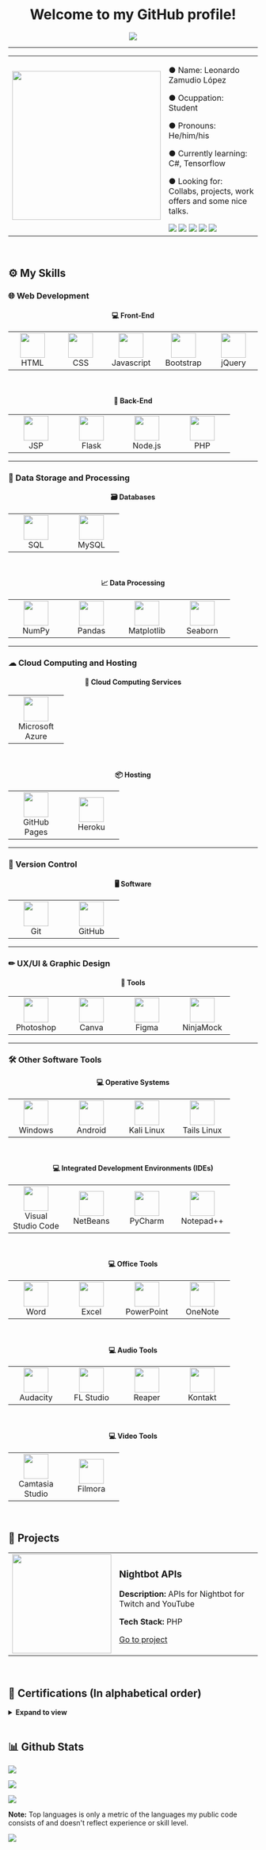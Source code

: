 <!--
README.md for my profile
Leonardo Zamudio
Feel free to use this Markdown file as your README template
-->

<h1 align="center">Welcome to my GitHub profile!</h1>

<p align="center">
  <a href="https://github.com/DenverCoder1/readme-typing-svg"><img src="https://readme-typing-svg.herokuapp.com?color=%230262F7&center=true&vCenter=true&lines=Programming+Student;Full+Stack+Web+Developer;DS+%7C+AI+%7C+ML+Lover;Amateur+Graphic+Designer;Always+learning+something+new"></a>
</p>
<hr/>
<table align="center">
  <tr>
    <td align="center">
      <img src="https://scontent.fmex1-1.fna.fbcdn.net/v/t39.30808-6/246416002_336008178325938_350450232364148551_n.jpg?_nc_cat=104&ccb=1-5&_nc_sid=730e14&_nc_eui2=AeGQFzt32_3Zuj46cxCBM5yuJP8AkZe-Yj8k_wCRl75iP6DafY_O-d8-Zv5Rb9PSQMjltIY70lQ0Iwk1DDNjKjdy&_nc_ohc=JrRl8c8K1l0AX-gGjxJ&_nc_ht=scontent.fmex1-1.fna&oh=69c9fcf6c1beb34e096ad090508fe277&oe=61AC1597" height="300px">
    </td>
    <td>
      <p>● Name: Leonardo Zamudio López</p>
      <p>● Ocuppation: Student</p>
      <p>● Pronouns: He/him/his</p>
      <p>● Currently learning: C#, Tensorflow</p>
      <p>● Looking for: Collabs, projects, work offers and some nice talks.</p>
      <a href="https://www.linkedin.com/in/leonardo-zamudio-lopez/"><img src="https://img.icons8.com/ios-filled/50/ffffff/linkedin.png"></a>
      <a href="https://dev.to/leo_zamudio"><img src="https://img.icons8.com/windows/50/ffffff/dev.png"></a>
      <a href="https://medium.com/@leozamudio"><img src="https://img.icons8.com/ios-glyphs/50/ffffff/medium-logo.png"></a>
      <a href="https://www.instagram.com/leo.zmd/"><img src="https://img.icons8.com/material-outlined/50/ffffff/instagram-new--v1.png"></a>
      <a href="https://www.facebook.com/leo.zamudio.8/"><img src="https://img.icons8.com/ios-glyphs/50/ffffff/facebook.png"></a>
    </td>
  </tr>
</table>
<br/>

## ⚙ My Skills
### 🌐 Web Development
<h4 align="center">💻 Front-End</h4>
<table align="center" cellspacing="0">
  <tr>
    <td align="center" width="96">
      <a href="https://html.spec.whatwg.org/multipage/">
        <img src="https://s2.qwant.com/thumbr/0x380/7/6/2f92506787980a15aa9ffaec933af04f1398e537844430db3baeed26560b85/html5-logo-2.png?u=https%3A%2F%2Fclipground.com%2Fimages%2Fhtml5-logo-2.png&q=0&b=1&p=0&a=0" height="50px">
      </a>
      <br>HTML
    </td>
    <td align="center" width="96">
      <a href="https://www.w3.org/Style/CSS/Overview.en.html">
        <img src="https://s2.qwant.com/thumbr/0x380/7/7/b06685b33ef0f38ab2ccb0422e12b36e49a7363cc9f6d6aed54f23552475fc/css3-logo.png?u=http%3A%2F%2Fverekia.com%2F_pages%2Fcss3%2Fintroduction-css3%2Fimg%2Fcss3-logo.png&q=0&b=1&p=0&a=0" height="50px">
      </a>
      <br>CSS
    </td>
    <td align="center" width="96">
      <a href="https://developer.mozilla.org/en-US/docs/Web/javascript">
        <img src="https://cdn.freebiesupply.com/logos/thumbs/2x/javascript-logo.png" height="50px">
      </a>
      <br>Javascript
    </td>
    <td align="center" width="96">
      <a href="https://getbootstrap.com">
        <img src="https://sdtimes.com/wp-content/uploads/2018/01/bootstrap-stack.png" height="50px">
      </a>
      <br>Bootstrap
    </td>
    <td align="center" width="96">
      <a href="https://jquery.com">
        <img src="https://logodix.com/logo/941120.png" height="50px">
      </a>
      <br>jQuery
    </td>
  </tr>
</table>
<br/>

<h4 align="center">💽 Back-End</h4>
<table align="center" cellspacing="0">
  <tr>
    <td align="center" width="96">
      <a href="https://www.oracle.com/java/technologies/jspt.html">
        <img src="https://www.minecraftkrant.nl/media/157/java-logo.png" height="50px">
      </a>
      <br>JSP
    </td>
    <td align="center" width="96">
      <a href="https://flask.palletsprojects.com/en/2.0.x/">
        <img src="https://external-content.duckduckgo.com/iu/?u=http%3A%2F%2Fflask-training-courses.uk%2Fimages%2Fflask-logo.png&f=1&nofb=1" height="50px">
      </a>
      <br>Flask
    </td>
    <td align="center" width="96">
      <a href="https://nodejs.org/en/">
        <img src="https://external-content.duckduckgo.com/iu/?u=https%3A%2F%2Fcdn.freebiesupply.com%2Flogos%2Flarge%2F2x%2Fnodejs-icon-logo-png-transparent.png&f=1&nofb=1" height="50px">
      </a>
      <br>Node.js
    </td>
    <td align="center" width="96">
      <a href="https://www.php.net">
        <img src="https://external-content.duckduckgo.com/iu/?u=https%3A%2F%2Flogos-download.com%2Fwp-content%2Fuploads%2F2016%2F09%2FPHP_logo.png&f=1&nofb=1" height="50px">
      </a>
      <br>PHP
    </td>
  </tr>
</table>
<hr>

### 💾 Data Storage and Processing
<h4 align="center">🗃 Databases</h4>
<table align="center" cellspacing="0">
  <tr>
    <td align="center" width="96">
      <a href="https://en.wikipedia.org/wiki/SQL">
        <img src="https://external-content.duckduckgo.com/iu/?u=https%3A%2F%2Fcdn.analyticsvidhya.com%2Fwp-content%2Fuploads%2F2020%2F06%2Fsql-logo.png&f=1&nofb=1" height="50px">
      </a>
      <br>SQL
    </td>
    <td align="center" width="96">
      <a href="https://www.mysql.com">
        <img src="https://external-content.duckduckgo.com/iu/?u=https%3A%2F%2Fwww.elearningworld.org%2Fwp-content%2Fuploads%2F2019%2F04%2FMySQL.svg.png&f=1&nofb=1" height="50px">
      </a>
      <br>MySQL
    </td>
  </tr>
</table>
<br>
<h4 align="center">📈 Data Processing</h4>
<table align="center" cellspacing="0">
  <tr>
    <td align="center" width="96">
      <a href="https://numpy.org">
        <img src="https://external-content.duckduckgo.com/iu/?u=https%3A%2F%2Fasset.jarombek.com%2Flogos%2Fnumpy.png&f=1&nofb=1" height="50px">
      </a>
      <br>NumPy
    </td>
    <td align="center" width="96">
      <a href="https://pandas.pydata.org">
        <img src="https://external-content.duckduckgo.com/iu/?u=https%3A%2F%2Ftse3.mm.bing.net%2Fth%3Fid%3DOIP.6leLGeaY3wb2S2zYaKuRYAAAAA%26pid%3DApi&f=1" height="50px">
      </a>
      <br>Pandas
    </td>
    <td align="center" width="96">
      <a href="https://matplotlib.org">
        <img src="https://external-content.duckduckgo.com/iu/?u=https%3A%2F%2Fupload.wikimedia.org%2Fwikipedia%2Fcommons%2Fthumb%2F0%2F01%2FCreated_with_Matplotlib-logo.svg%2F1200px-Created_with_Matplotlib-logo.svg.png&f=1&nofb=1" height="50px">
      </a>
      <br>Matplotlib
    </td>
    <td align="center" width="96">
      <a href="https://seaborn.pydata.org">
        <img src="https://external-content.duckduckgo.com/iu/?u=https%3A%2F%2Fimg1.daumcdn.net%2Fthumb%2FR800x0%2F%3Fscode%3Dmtistory2%26fname%3Dhttps%3A%252F%252Fblog.kakaocdn.net%252Fdn%252F4UIIH%252FbtqIH4tfonl%252FLyCOqYkmqKo1gFrogryni1%252Fimg.png&f=1&nofb=1" height="50px">
      </a>
      <br>Seaborn
    </td>
  </tr>
</table>
<hr>

### ☁ Cloud Computing and Hosting
<h4 align="center">📡 Cloud Computing Services</h4>
<table align="center" cellspacing="0">
  <tr>
    <td align="center" width="96">
      <a href="https://azure.microsoft.com/en-us/overview/">
        <img src="https://external-content.duckduckgo.com/iu/?u=https%3A%2F%2Fclipground.com%2Fimages%2Fmicrosoft-azure-clipart-logo-4.png&f=1&nofb=1" height="50px">
      </a>
      <br>Microsoft Azure
    </td>
  </tr>
</table>
<br>
<h4 align="center">📦 Hosting</h4>
<table align="center" cellspacing="0">
  <tr>
    <td align="center" width="96">
      <a href="https://docs.github.com/en/pages">
        <img src="https://external-content.duckduckgo.com/iu/?u=https%3A%2F%2Fpluspng.com%2Fimg-png%2Fgithub-logo-png-white-github-11-icon-free-white-social-icons-512x512.png&f=1&nofb=1" height="50px">
      </a>
      <br>GitHub Pages
    </td>
    <td align="center" width="96">
      <a href="www.heroku.com">
        <img src="https://external-content.duckduckgo.com/iu/?u=https%3A%2F%2Fclipground.com%2Fimages%2Fheroku-logo-3.png&f=1&nofb=1" height="50px">
      </a>
      <br>Heroku
    </td>
  </tr>
</table>
<hr>

### 📅 Version Control
<h4 align="center">🖥 Software</h4>
<table align="center" cellspacing="0">
  <tr>
    <td align="center" width="96">
      <a href="https://git-scm.com">
        <img src="https://external-content.duckduckgo.com/iu/?u=https%3A%2F%2Fcdn3.iconfinder.com%2Fdata%2Ficons%2Fsocial-media-2169%2F24%2Fsocial_media_social_media_logo_git-512.png&f=1&nofb=1" height="50px">
      </a>
      <br>Git
    </td>
    <td align="center" width="96">
      <a href="https://github.com">
        <img src="https://external-content.duckduckgo.com/iu/?u=https%3A%2F%2Fpluspng.com%2Fimg-png%2Fgithub-logo-png-white-github-11-icon-free-white-social-icons-512x512.png&f=1&nofb=1" height="50px">
      </a>
      <br>GitHub
    </td>
  </tr>
</table>
<hr>

### ✏ UX/UI & Graphic Design
<h4 align="center">🔧 Tools</h4>
<table align="center" cellspacing="0">
  <tr>
    <td align="center" width="96">
      <a href="https://www.adobe.com/products/photoshop.html?promoid=RBS7NL7F&mv=other">
        <img src="https://external-content.duckduckgo.com/iu/?u=http%3A%2F%2Fih0.redbubble.net%2Fimage.14426596.3862%2Fsticker%2C375x360.u1.png&f=1&nofb=1" height="50px">
      </a>
      <br>Photoshop
    </td>
    <td align="center" width="96">
      <a href="https://www.canva.com">
        <img src="https://external-content.duckduckgo.com/iu/?u=https%3A%2F%2Fpnggrid.com%2Fwp-content%2Fuploads%2F2021%2F05%2FCanva-Logo-White-1536x1536.png&f=1&nofb=1" height="50px">
      </a>
      <br>Canva
    </td>
    <td align="center" width="96">
      <a href="http://figma.com">
        <img src="https://external-content.duckduckgo.com/iu/?u=https%3A%2F%2Fpolicyviz.com%2Fwp-content%2Fuploads%2F2020%2F05%2F2000px-Figma-logo.svg-1024x1536.png&f=1&nofb=1" height="50px">
      </a>
      <br>Figma
    </td>
    <td align="center" width="96">
      <a href="https://ninjamock.com">
        <img src="https://external-content.duckduckgo.com/iu/?u=https%3A%2F%2Fimages.saasworthy.com%2Fninjamock_331_logo_1578982524_6imny.png&f=1&nofb=1" height="50px">
      </a>
      <br>NinjaMock
    </td>
  </tr>
</table>
<hr>

### 🛠 Other Software Tools
<h4 align="center">💻 Operative Systems</h4>
<table align="center" cellspacing="0">
  <tr>
    <td align="center" width="96">
      <a href="https://www.microsoft.com/en-us/windows">
        <img src="https://external-content.duckduckgo.com/iu/?u=https%3A%2F%2Fcdn.freebiesupply.com%2Flogos%2Flarge%2F2x%2Fmicrosoft-windows-22-logo-png-transparent.png&f=1&nofb=1" height="50px">
      </a>
      <br>Windows
    </td>
    <td align="center" width="96">
      <a href="https://www.android.com">
        <img src="https://external-content.duckduckgo.com/iu/?u=https%3A%2F%2Faltyra.com%2Fwp-content%2Fuploads%2F2018%2F11%2Fandroid-logo-png-transparent-914x1024.png&f=1&nofb=1" height="50px">
      </a>
      <br>Android
    </td>
    <td align="center" width="96">
      <a href="https://www.kali.org">
        <img src="https://external-content.duckduckgo.com/iu/?u=https%3A%2F%2Fwww.spech.de%2F2016%2F06%2Fkali-linux-auf-dem-raspberry-pi%2Fkali-logo_huc13d73c2b7e5041d665c1fe887e5779b_3727_1108x0_resize_box_2.png&f=1&nofb=1" height="50px">
      </a>
      <br>Kali Linux
    </td>
    <td align="center" width="96">
      <a href="https://tails.boum.org">
        <img src="https://external-content.duckduckgo.com/iu/?u=http%3A%2F%2Fwww.techspot.com%2Fimages2%2Fdownloads%2Ftopdownload%2F2014%2F09%2FTails.png&f=1&nofb=1" height="50px">
      </a>
      <br>Tails Linux
    </td>
  </tr>
</table>
<br>
<h4 align="center">💻 Integrated Development Environments (IDEs)</h4>
<table align="center" cellspacing="0">
  <tr>
    <td align="center" width="96">
      <a href="https://code.visualstudio.com">
        <img src="https://external-content.duckduckgo.com/iu/?u=https%3A%2F%2Fuser-images.githubusercontent.com%2F674621%2F71187801-14e60a80-2280-11ea-94c9-e56576f76baf.png&f=1&nofb=1" height="50px">
      </a>
      <br>Visual Studio Code
    </td>
    <td align="center" width="96">
      <a href="https://netbeans.apache.org">
        <img src="https://external-content.duckduckgo.com/iu/?u=https%3A%2F%2Flogos-download.com%2Fwp-content%2Fuploads%2F2020%2F07%2FNetBeans_Logo.png&f=1&nofb=1" height="50px">
      </a>
      <br>NetBeans
    </td>
    <td align="center" width="96">
      <a href="https://www.jetbrains.com/pycharm/">
        <img src="https://external-content.duckduckgo.com/iu/?u=https%3A%2F%2Fmiro.medium.com%2Fmax%2F1200%2F1*6Dhu1H4t028lOGbaZuyRCw.png&f=1&nofb=1" height="50px">
      </a>
      <br>PyCharm
    </td>
    <td align="center" width="96">
      <a href="https://notepad-plus-plus.org">
        <img src="https://external-content.duckduckgo.com/iu/?u=https%3A%2F%2Fblog.rahamtech.com%2Fwp-content%2Fuploads%2F2018%2F02%2FNotepad_logo.png&f=1&nofb=1" height="50px">
      </a>
      <br>Notepad++
    </td>
  </tr>
</table>
<br>
<h4 align="center">💻 Office Tools</h4>
<table align="center" cellspacing="0">
  <tr>
    <td align="center" width="96">
      <a href="https://www.microsoft.com/en-us/microsoft-365/word">
        <img src="https://external-content.duckduckgo.com/iu/?u=https%3A%2F%2Flogodownload.org%2Fwp-content%2Fuploads%2F2018%2F10%2Fword-logo-8.png&f=1&nofb=1" height="50px">
      </a>
      <br>Word
    </td>
    <td align="center" width="96">
      <a href="https://www.microsoft.com/en-us/microsoft-365/excel">
        <img src="https://external-content.duckduckgo.com/iu/?u=https%3A%2F%2Flogodownload.org%2Fwp-content%2Fuploads%2F2020%2F04%2Fexcel-logo-2048x1905.png&f=1&nofb=1" height="50px">
      </a>
      <br>Excel
    </td>
    <td align="center" width="96">
      <a href="https://www.microsoft.com/en-us/microsoft-365/powerpoint">
        <img src="https://external-content.duckduckgo.com/iu/?u=https%3A%2F%2Flogodownload.org%2Fwp-content%2Fuploads%2F2020%2F04%2Fmicrosoft-powerpoint-logo.png&f=1&nofb=1" height="50px">
      </a>
      <br>PowerPoint
    </td>
    <td align="center" width="96">
      <a href="https://www.microsoft.com/en-us/microsoft-365/onenote/digital-note-taking-app">
        <img src="https://external-content.duckduckgo.com/iu/?u=https%3A%2F%2Fwww.hsi.es%2Fwp-content%2Fuploads%2F2020%2F03%2FLogo-OneNote-768x714.png&f=1&nofb=1" height="50px">
      </a>
      <br>OneNote
    </td>
  </tr>
</table>
<br>
<h4 align="center">💻 Audio Tools</h4>
<table align="center" cellspacing="0">
  <tr>
    <td align="center" width="96">
      <a href="https://www.audacityteam.org">
        <img src="https://external-content.duckduckgo.com/iu/?u=https%3A%2F%2Flogos-download.com%2Fwp-content%2Fuploads%2F2017%2F01%2FAudacity_logo_logotype.png&f=1&nofb=1" height="50px">
      </a>
      <br>Audacity
    </td>
    <td align="center" width="96">
      <a href="https://www.image-line.com/fl-studio/">
        <img src="https://external-content.duckduckgo.com/iu/?u=https%3A%2F%2Fwww.trackedmusic.com%2Fwp-content%2Fuploads%2F2017%2F08%2FFLStudio_logo.png&f=1&nofb=1" height="50px">
      </a>
      <br>FL Studio
    </td>
    <td align="center" width="96">
      <a href="https://www.reaper.fm">
        <img src="https://external-content.duckduckgo.com/iu/?u=https%3A%2F%2Fdl2.macupdate.com%2Fimages%2Ficons256%2F34655.png%3Fd%3D1522096826&f=1&nofb=1" height="50px">
      </a>
      <br>Reaper
    </td>
    <td align="center" width="96">
      <a href="https://www.native-instruments.com/es/products/komplete/samplers/kontakt-6/">
        <img src="https://external-content.duckduckgo.com/iu/?u=http%3A%2F%2Fwrightstuffmusic.com%2Fwp-content%2Fuploads%2F2013%2F12%2Fkontakt-Logo.png&f=1&nofb=1" height="50px">
      </a>
      <br>Kontakt
    </td>
  </tr>
</table>
<br>
<h4 align="center">💻 Video Tools</h4>
<table align="center" cellspacing="0">
  <tr>
    <td align="center" width="96">
      <a href="https://www.techsmith.com/video-editor.html">
        <img src="https://external-content.duckduckgo.com/iu/?u=http%3A%2F%2Flatestuploads.net%2Fwp-content%2Fuploads%2F2017%2F08%2FCamtasia-Studio-9-Key-Download.png&f=1&nofb=1" height="50px">
      </a>
      <br>Camtasia Studio
    </td>
    <td align="center" width="96">
      <a href="https://filmora.wondershare.com">
        <img src="https://external-content.duckduckgo.com/iu/?u=http%3A%2F%2Fwww.freelogovectors.net%2Fwp-content%2Fuploads%2F2020%2F11%2Ffilmora_logo.png&f=1&nofb=1" height="50px">
      </a>
      <br>Filmora
    </td>
  </tr>
</table>

<br/>

## 📔 Projects
<table>
  <tr>
    <td>
      <img src="https://external-content.duckduckgo.com/iu/?u=https%3A%2F%2Fpbs.twimg.com%2Fmedia%2FDAWhcWaU0AASiuI.png&f=1&nofb=1" height="200px">
    </td>
    <td>
      <h3>Nightbot APIs</h3>
      <p><b>Description: </b>APIs for Nightbot for Twitch and YouTube</p>
      <p><b>Tech Stack: </b>PHP</p>
      <p><a href="https://github.com/leozmd/apis-nightbot" target="_blank">Go to project</a></p>
    </td>
  </tr>
</table>
<br>

## 📃 Certifications (In alphabetical order)
<details>
  <summary><b>Expand to view</b></summary>
  <ul>
    <li>
      <a href="">
        <h3>Back-End Developer</h3>
      </a>
    </li>
    <li>
      <a href="">
        <h3>Big Data Visualizer</h3>
      </a>
    </li>
    <li>
      <a href="">
        <h3>Cloud Computing Fundamentals</h3>
      </a>
    </li>
    <li>
      <a href="">
        <h3>Cybersecurity for businesses and individuals</h3>
      </a>
    </li>
    <li>
      <a href="">
        <h3>Data Analyst</h3>
      </a>
    </li>
    <li>
      <a href="">
        <h3>Data Curator</h3>
      </a>
    </li>
    <li>
      <a href="">
        <h3>Data Networks Technician</h3>
      </a>
    </li>
    <li>
      <a href="">
        <h3>Databases Administrator</h3>
      </a>
    </li>
    <li>
      <a href="">
        <h3>Deep Web - The complete Introduction to the hidden web</h3>
      </a>
    </li>
    <li>
      <a href="">
        <h3>Digitize your business with Google MyBussiness and YouTube</h3>
      </a>
    </li>
    <li>
      <a href="">
        <h3>Economic Culture (Introduction)</h3>
      </a>
    </li>
    <li>
      <a href="">
        <h3>Finder</h3>
      </a>
    </li>
    <li>
      <a href="">
        <h3>Front-End Developer</h3>
      </a>
    </li>
    <li>
      <a href="">
        <h3>Global Citizen</h3>
      </a>
    </li>
    <li>
      <a href="">
        <h3>How to set and meet your professional goals</h3>
      </a>
    </li>
    <li>
      <a href="">
        <h3>Introduction to Web Development I</h3>
      </a>
    </li>
    <li>
      <a href="">
        <h3>Introduction to Web Development II</h3>
      </a>
    </li>
    <li>
      <a href="">
        <h3>Microsoft Certified Azure Fundamentals</h3>
      </a>
    </li>
    <li>
      <a href="">
        <h3>MySQL Database Development Mastery</h3>
      </a>
    </li>
    <li>
      <a href="">
        <h3>Programmer (object oriented)</h3>
      </a>
    </li>
    <li>
      <a href="">
        <h3>Protect your company: Cybersecurity in Teleworking</h3>
      </a>
    </li>
    <li>
      <a href="">
        <h3>Servers Administrator</h3>
      </a>
    </li>
    <li>
      <a href="">
        <h3>Software Quality: 8 Essential KPIs for Quality Assurance</h3>
      </a>
    </li>
  </ul>
</details>
<br>

## 📊 Github Stats

<p><img src="https://github-readme-streak-stats.herokuapp.com?user=leozmd&theme=tokyonight&hide_border=false&date_format=M%20j%5B%2C%20Y%5D"></p>
<p><img src="https://github-readme-stats.vercel.app/api?username=leozmd&theme=tokyonight"></p>
<p><img src="https://github-readme-stats.vercel.app/api/top-langs/?username=leozmd&theme=tokyonight"></p>
<b>Note:</b> Top languages is only a metric of the languages my public code consists of and doesn't reflect experience or skill level.
<p><img src="https://activity-graph.herokuapp.com/graph?username=leozmd&theme=github"></p>

<br/>
